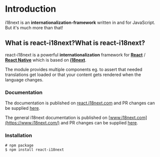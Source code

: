 # Introduction

i18next is an **internationalization-framework** written in and for JavaScript. But it's much more than that!

## What is react-i18next?What is react-i18next?

react-i18next is a powerful **internationalization** framework for [**React**](https://reactjs.org) / [**React Native**](https://reactnative.dev/) which is based on [**i18next**](https://www.i18next.com).

The module provides multiple components eg. to assert that needed translations get loaded or that your content gets rendered when the language changes.

### Documentation

The documentation is published on [react.i18next.com](https://react.i18next.com/) and PR changes can be supplied [here](https://github.com/i18next/react-i18next-gitbook).

The general i18next documentation is published on [www.i18next.com](https://www.i18next.com/) and PR changes can be supplied [here](https://github.com/i18next/i18next-gitbook).

### Installation

```
# npm package
$ npm install react-i18next
```
